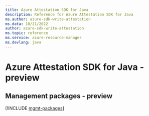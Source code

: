 ```yaml
---
title: Azure Attestation SDK for Java
description: Reference for Azure Attestation SDK for Java
ms.author: azure-sdk-write-attestation
ms.data: 10/21/2022
author: azure-sdk-write-attestation
ms.topic: reference
ms.service: azure-resource-manager
ms.devlang: java
---
```

# Azure Attestation SDK for Java - preview

## Management packages - preview
[!INCLUDE [mgmt-packages](attestation-mgmt-index.md)]